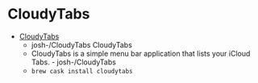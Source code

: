 # CloudyTabs
- [CloudyTabs](https://github.com/josh-/CloudyTabs/)
  -  josh-/CloudyTabs CloudyTabs
  - CloudyTabs is a simple menu bar application that lists your iCloud Tabs. - josh-/CloudyTabs
  - `brew cask install cloudytabs`
